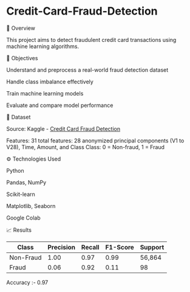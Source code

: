 # Credit-Card-Fraud-Detection

📌 Overview

   This project aims to detect fraudulent credit card transactions using machine learning algorithms.

🎯 Objectives

   Understand and preprocess a real-world fraud detection dataset

   Handle class imbalance effectively

   Train machine learning models

   Evaluate and compare model performance

📁 Dataset

   Source: Kaggle - [Credit Card Fraud Detection](https://www.kaggle.com/datasets/mlg-ulb/creditcardfraud)

   Features:
         31 total features: 28 anonymized principal components (V1 to V28), Time, Amount, and Class
         Class: 0 = Non-fraud, 1 = Fraud


⚙️ Technologies Used

Python

Pandas, NumPy

Scikit-learn

Matplotlib, Seaborn

Google Colab

📈 Results

| Class | Precision | Recall | F1-Score | Support |
|-------|-----------|--------|----------|---------|
| Non-Fraud  | 1.00   | 0.97 | 0.99     | 56,864  |
| Fraud      | 0.06   | 0.92 | 0.11     | 98      |

Accuracy :- 0.97
